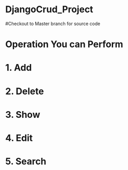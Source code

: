 # DjangoCrud_Project
#Checkout to Master branch for source code
# Operation You can Perform 
# 1. Add
# 2. Delete
# 3. Show
# 4. Edit
# 5. Search
